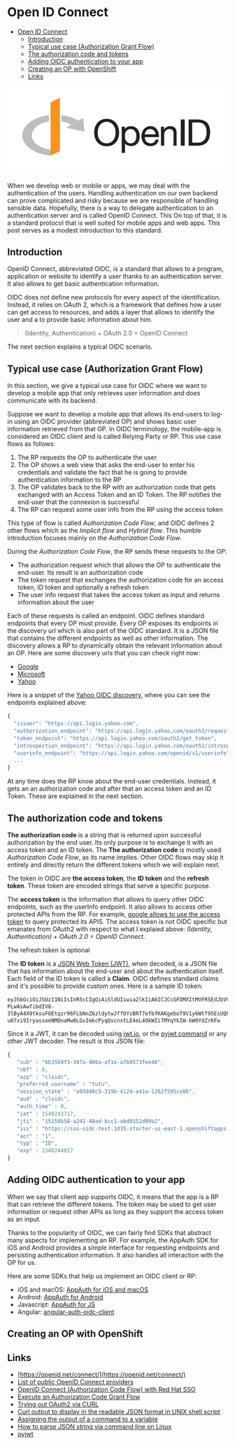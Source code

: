 # Open ID Connect

- [Open ID Connect](#open-id-connect)
  - [Introduction](#introduction)
  - [Typical use case (Authorization Grant Flow)](#typical-use-case-authorization-grant-flow)
  - [The authorization code and tokens](#the-authorization-code-and-tokens)
  - [Adding OIDC authentication to your app](#adding-oidc-authentication-to-your-app)
  - [Creating an OP with OpenShift](#creating-an-op-with-openshift)
  - [Links](#links)

![Logo](assets/openid-logo-wordmark.png)

When we develop web or mobile or apps, we may deal with the authentication of the users. Handling authentication on our own backend can prove complicated and risky because we are responsible of handling sensible data. Hopefully, there is a way to delegate authentication to an authentication server and is called OpenID Connect. This On top of that, it is a standard protocol that is well suited for mobile apps and web apps. This post serves as a modest introduction to this standard.

## Introduction

OpenID Connect, abbreviated OIDC, is a standard that allows to a program, application or website to identify a user thanks to an authentication server. It also allows to get basic authentication information.

OIDC does not define new protocols for every aspect of the identification. Instead, it relies on OAuth 2, which is a framework that defines how a user can get access to resources, and adds a layer that allows to identify the user and a to provide basic information about him.

> (Identity, Authentication) + OAuth 2.0 = OpenID Connect

The next section explains a typical OIDC scenario.

## Typical use case (Authorization Grant Flow)

In this section, we give a typical use case for OIDC where we want to develop a mobile app that only retrieves user information and does communicate with its backend.

Suppose we want to develop a mobile app that allows its end-users to log-in using an OIDC provider (abbreviated OP) and shows basic user information retrieved from that OP. In OIDC terminology, the mobile-app is considered an OIDC client and is called Relying Party or RP. This use case flows as follows:

1. The RP requests the OP to authenticate the user
2. The OP shows a web view that asks the end-user to enter his credentials and validate the fact that he is going to provide authentication information to the RP
3. The OP validates back to the RP with an authorization code that gets exchanged with an Access Token and an ID Token. The RP notifies the end-user that the connexion is successful
4. The RP can request some user info from the RP using the access token

This type of flow is called _Authorization Code Flow_, and OIDC defines 2 other flows which as the _Implicit flow_ and _Hybrid flow_. This humble introduction focuses mainly on the _Authorization Code Flow_.

During the _Authorization Code Flow_, the RP sends these requests to the OP:

- The authorization request which that allows the OP to authenticate the end-user. Its result is an authorization code
- The token request that exchanges the authorization code for an access token, ID token and optionally a refresh token
- The user info request that takes the access token as input and returns information about the user

Each of these requests is called an endpoint. OIDC defines standard endpoints that every OP must provide. Every OP exposes its endpoints in the discovery url which is also part of the OIDC standard. It is a JSON file that contains the different endpoints as well as other information. The discovery allows a RP to dynamically obtain the relevant information about an OP. Here are some discovery urls that you can check right now:

- [Google](https://accounts.google.com/.well-known/openid-configuration)
- [Microsoft](https://login.microsoftonline.com/fabrikamb2c.onmicrosoft.com/v2.0/.well-known/openid-configuration)
- [Yahoo](https://login.yahoo.com/.well-known/openid-configuration)

Here is a snippet of the [Yahoo OIDC discovery](https://login.yahoo.com/.well-known/openid-configuration), where you can see the endpoints explained above:

```javascript
{
  "issuer": "https://api.login.yahoo.com",
  "authorization_endpoint": "https://api.login.yahoo.com/oauth2/request_auth",
  "token_endpoint": "https://api.login.yahoo.com/oauth2/get_token",
  "introspection_endpoint": "https://api.login.yahoo.com/oauth2/introspect",
  "userinfo_endpoint": "https://api.login.yahoo.com/openid/v1/userinfo",
  ...
}
```

At any time does the RP know about the end-user credentials. Instead, it gets an an authorization code and after that an access token and an ID Token. These are explained in the next section.

## The authorization code and tokens

**The authorization code** is a string that is returned upon successful authorization by the end user. Its only purpose is to exchange it with an access token and an ID token. The **The authorization code** is mostly used _Authorization Code Flow_, as its name implies. Other OIDC flows may skip it entirely and directly return the different tokens which we will explain next.

The token in OIDC are **the access token**, the **ID token** and the **refresh token**. These token are encoded strings that serve a specific purpose.

The **access token** is the information that allows to query other OIDC endpoints, such as the userInfo endpoint. It also allows to access other protected APIs from the RP. For example, [google allows to use the access token](https://developers.google.com/identity/protocols/OAuth2) to query protected its APIS. The access token is not OIDC specific but emanates from OAuth2 with respect to what I explaied above: _(Identity, Authentication) + OAuth 2.0 = OpenID Connect_.

The refresh token is optional

The **ID token** is a [JSON Web Token (JWT)](https://jwt.io/), when decoded, is a JSON file that has information about the end-user and about the authentication itself. Each field of the ID token is called a **Claim**. OIDC defines standard claims and it's possible to provide custom ones. Here is a sample ID token:

```
eyJhbGciOiJSUzI1NiIsInR5cCIgOiAiSldUIiwia2lkIiA6ICJCcGFDMXItMVFRSEdJbVV5SnQ1dlJGMHYtbGlvbjROblkyaEREY1hUMUtzIn0.eyJqdGkiOiIxNTE1OWI1OC1hMjQxLTQ4YWQtYmNjMS1hYmQwMTUyZDk5YTIiLCJleHAiOjE1NDAyNDQwMTcsIm5iZiI6MCwiaWF0IjoxNTQwMjQzNzE3LCJpc3MiOiJodHRwczovL3Nzby1vaWRjLXRlc3QuMWQzNS5zdGFydGVyLXVzLWVhc3QtMS5vcGVuc2hpZnRhcHBzLmNvbS9hdXRoL3JlYWxtcy9kZW1vIiwiYXVkIjoiY2xvaWRjIiwic3ViIjoiNmIzNWI5ZjMtMzQ3YS00MDhhLWFmMWUtYTdiMDU3M2ZlZTQ4IiwidHlwIjoiSUQiLCJhenAiOiJjbG9pZGMiLCJhdXRoX3RpbWUiOjAsInNlc3Npb25fc3RhdGUiOiJhOTNkNDBjNS0zMTliLTQxMjQtYTQxYS0xMjYyZjU5NWNlMGIiLCJhY3IiOiIxIiwicHJlZmVycmVkX3VzZXJuYW1lIjoidHV0dSJ9.UNQeHa69iVy_BbHRH0lydZ83PDYNN1QzxbozWFObhyJIJ8WJzvbMomYHL2To_5zOJ79fNXcVHWIosfbEyz3RrKJ0SvBfrr6Q9gIQnZYWp91_Ky_TRIt5p2lhumAVSPeZSxgWYCUt9nQgGu_4FAaUcH_xS_499x4yu5cA82gWQUYLw6wrIF-PLwAsAwfibdIV8-3lByA4X9tksuFOEtqzr96FLbNnZ6zldytwJffOYsBRT7efbfKAKgeboT9V1y6Wtf95EsUQkhzRmnaWs-u07xi9IryassoeNMOnaMw0LGvImkcPyqQvcnxtLE4eL4OkWIi7MYqYkIW-kW0YdZrKFw
```

Since it a JWT, it can be decoded using [jwt.io](https://jwt.io/), or the [pyjwt command](https://pyjwt.readthedocs.io/en/latest/) or any other JWT decoder. The result is this JSON file:

```javascript
{
   "sub" : "6b35b9f3-347a-408a-af1e-a7b0573fee48",
   "nbf" : 0,
   "azp" : "cloidc",
   "preferred_username" : "tutu",
   "session_state" : "a93d40c5-319b-4124-a41a-1262f595ce0b",
   "aud" : "cloidc",
   "auth_time" : 0,
   "iat" : 1540243717,
   "jti" : "15159b58-a241-48ad-bcc1-abd0152d99a2",
   "iss" : "https://sso-oidc-test.1d35.starter-us-east-1.openshiftapps.com/auth/realms/demo",
   "acr" : "1",
   "typ" : "ID",
   "exp" : 1540244017
}
```

## Adding OIDC authentication to your app

When we say that client app supports OIDC, it means that the app is a RP that can retrieve the different tokens. The token may be used to get user information or request other APIs as long as they support the access token as an input.

Thanks to the popularity of OIDC, we can fairly find SDKs that abstract many aspects for implementing an RP. For example, the AppAuth SDK for iOS and Android provides a simple interface for requesting endpoints and persisting authentication information. It also handles all interaction with the OP for us.

Here are some SDKs that help us implement an OIDC client or RP:

- iOS and macOS: [AppAuth for iOS and macOS](https://github.com/openid/AppAuth-iOS)
- Android: [AppAuth for Android](https://github.com/openid/AppAuth-Android)
- Javascript: [AppAuth for JS](https://github.com/openid/AppAuth-JS)
- Angular: [angular-auth-oidc-client](https://github.com/damienbod/angular-auth-oidc-client)

## Creating an OP with OpenShift

## Links

- [https://openid.net/connect/](https://openid.net/connect/)
- [List of public OpenID Connect providers](https://connect2id.com/products/nimbus-oauth-openid-connect-sdk/openid-connect-providers)
- [OpenID Connect (Authorization Code Flow) with Red Hat SSO](https://medium.com/@robert.broeckelmann/openid-connect-authorization-code-flow-with-red-hat-sso-d141dde4ed3f)
- [Execute an Authorization Code Grant Flow](https://auth0.com/docs/api-auth/tutorials/authorization-code-grant)
- [Trying out OAuth2 via CURL](https://labs.cx.sap.com/2012/06/18/trying-out-oauth2-via-curl/)
- [Curl output to display in the readable JSON format in UNIX shell script](https://stackoverflow.com/questions/27238411/curl-output-to-display-in-the-readable-json-format-in-unix-shell-script)
- [Assigning the output of a command to a variable](https://stackoverflow.com/questions/20688552/assigning-the-output-of-a-command-to-a-variable)
- [How to parse JSON string via command line on Linux](http://xmodulo.com/how-to-parse-json-string-via-command-line-on-linux.html)
- [pyjwt](https://pyjwt.readthedocs.io/en/latest/)
